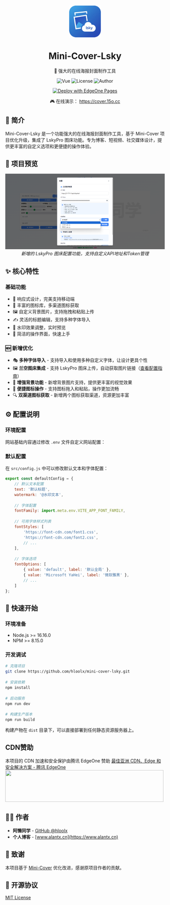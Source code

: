 <p align="center">
  <img src="public/favicon.png" width="100" height="100" alt="Mini-Cover-Lsky Logo">
</p>

<h1 align="center">Mini-Cover-Lsky</h1>

<p align="center">🎨 强大的在线海报封面制作工具</p>

<p align="center">
  <img src="https://img.shields.io/badge/Vue.js-3.5-4FC08D?logo=vue.js" alt="Vue">
  <img src="https://img.shields.io/badge/license-MIT-blue.svg" alt="License">
  <img src="https://img.shields.io/badge/Author-阿懒同学-orange.svg" alt="Author">
</p>
<p align="center">
  <a href="https://console.cloud.tencent.com/edgeone/pages/new?repository-url=https%3A%2F%2Fgithub.com%2Fhloolx%2Fmini-cover-lsky&output-directory=dist&install-command=npm%20install&build-command=npm%20run%20build" target="_blank" rel="noopener noreferrer">
    <img src="https://cdnstatic.tencentcs.com/edgeone/pages/deploy.svg" alt="Deploy with EdgeOne Pages">
  </a>
</p>
<p align="center">🎮 在线演示：
  <a href="https://cover.15o.cc" target="_blank">
  https://cover.15o.cc
  </a>
</p>

## 📖 简介

Mini-Cover-Lsky 是一个功能强大的在线海报封面制作工具，基于 Mini-Cover 项目优化升级，集成了 LskyPro 图床功能。专为博客、短视频、社交媒体设计，提供更丰富的自定义选项和更便捷的操作体验。

## 📸 项目预览

<p align="center">
  <img src="PixPin_2025-08-15_10-51-37.png" alt="LskyPro图床配置界面" width="600">
  <br>
  <em>新增的 LskyPro 图床配置功能，支持自定义API地址和Token管理</em>
</p>

## ✨ 核心特性

### 基础功能
- 📱 响应式设计，完美支持移动端
- 🎨 丰富的图标库，多渠道图标获取
- 🖼️ 自定义背景图片，支持拖拽和粘贴上传
- ✍️ 灵活的标题编辑，支持多种字体导入
- 💫 水印效果调整，实时预览
- 🎯 简洁的操作界面，快速上手

### 🆕 新增优化
- 🎭 **多种字体导入** - 支持导入和使用多种自定义字体，让设计更具个性
- 🖼️ **兰空图床集成** - 支持 LskyPro 图床上传，自动获取图片链接（[查看配置指南](LSKY_CONFIG.md)）
- 🎨 **增强背景功能** - 新增背景图片支持，提供更丰富的视觉效果
- 📎 **便捷图标操作** - 支持图标拖入和粘贴，操作更加流畅
- 🔍 **双渠道图标获取** - 新增两个图标获取渠道，资源更加丰富

## ⚙️ 配置说明

### 环境配置

网站基础内容通过修改 `.env` 文件自定义网站配置：

### 默认配置

在 `src/config.js` 中可以修改默认文本和字体配置：

```javascript
export const defaultConfig = {
    // 默认文本配置
    text: '默认标题',       
    watermark: '@水印文本', 

    // 字体配置
    fontFamily: import.meta.env.VITE_APP_FONT_FAMILY,
    
    // 可用字体样式列表
    fontStyles: [
        'https://font-cdn.com/font1.css',
        'https://font-cdn.com/font2.css',
        // ...
    ],
    
    // 字体选项
    fontOptions: [
        { value: 'default', label: '默认全局' },
        { value: 'Microsoft YaHei', label: '微软雅黑' },
        // ...
    ]
};
```

## 🚀 快速开始

### 环境准备

- Node.js >= 16.16.0
- NPM >= 8.15.0

### 开发调试

```bash
# 克隆项目
git clone https://github.com/hloolx/mini-cover-lsky.git

# 安装依赖
npm install

# 启动服务
npm run dev

# 构建生产版本
npm run build
```

构建产物在 `dist` 目录下，可以直接部署到任何静态资源服务器上。

## CDN赞助

本项目的 CDN 加速和安全保护由腾讯 EdgeOne 赞助
<a href="https://edgeone.ai/?from=github" target="_blank">
    最佳亚洲 CDN、Edge 和安全解决方案 - 腾讯 EdgeOne
<img src="https://edgeone.ai/media/34fe3a45-492d-4ea4-ae5d-ea1087ca7b4b.png" width="500" height="100">
</a>

## 👨‍💻 作者

- **阿懒同学** - [GitHub @hloolx](https://github.com/hloolx)
- **个人博客** - [www.alantx.cn](https://www.alantx.cn)

## 🙏 致谢

本项目基于 [Mini-Cover](https://github.com/JLinMr/Mini-Cover) 优化改进，感谢原项目作者的贡献。

## 📝 开源协议

[MIT License](LICENSE)
